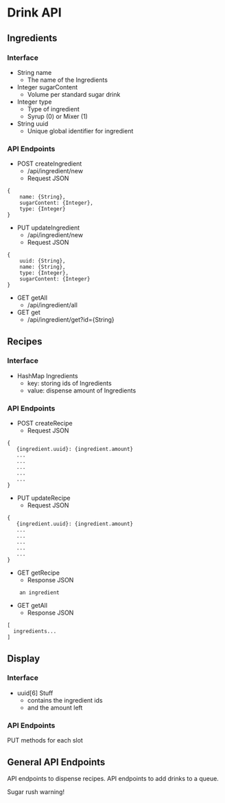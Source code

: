 # Drink API

## Ingredients
### Interface
* String name
  * The name of the Ingredients
* Integer sugarContent
  * Volume per standard sugar drink
* Integer type
  * Type of ingredient
  * Syrup (0) or Mixer (1)
* String uuid
  * Unique global identifier for ingredient

### API Endpoints
* POST createIngredient
  * /api/ingredient/new
  * Request JSON
```
{
    name: {String},
    sugarContent: {Integer},
    type: {Integer}
}
```
* PUT updateIngredient
  * /api/ingredient/new
  * Request JSON
```
{
    uuid: {String},
    name: {String},
    type: {Integer},
    sugarContent: {Integer}
}
```
* GET getAll
  * /api/ingredient/all
* GET get
  * /api/ingredient/get?id={String}

## Recipes
### Interface
* HashMap Ingredients
  * key: storing ids of Ingredients
  * value: dispense amount of Ingredients

### API Endpoints
* POST createRecipe
  * Request JSON
```
{
   {ingredient.uuid}: {ingredient.amount}
   ...
   ...
   ...
   ...
   ...
}
```
* PUT updateRecipe
  * Request JSON
```
{
   {ingredient.uuid}: {ingredient.amount}
   ...
   ...
   ...
   ...
   ...
}
```
* GET getRecipe
  * Response JSON
```
    an ingredient
```
* GET getAll
  * Response JSON
```
[
  ingredients...
]
```

## Display
### Interface
* uuid[6] Stuff
  * contains the ingredient ids
  * and the amount left

### API Endpoints
PUT methods for each slot

## General API Endpoints
API endpoints to dispense recipes.
API endpoints to add drinks to a queue.

Sugar rush warning!
